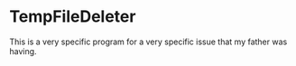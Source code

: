 # TempFileDeleter
This is a very specific program for a very specific issue that my father was having.
